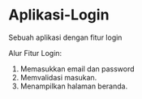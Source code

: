 # Aplikasi-Login
Sebuah aplikasi dengan fitur login

Alur Fitur Login: 
1. Memasukkan email dan password
2. Memvalidasi masukan.
3. Menampilkan halaman beranda.
